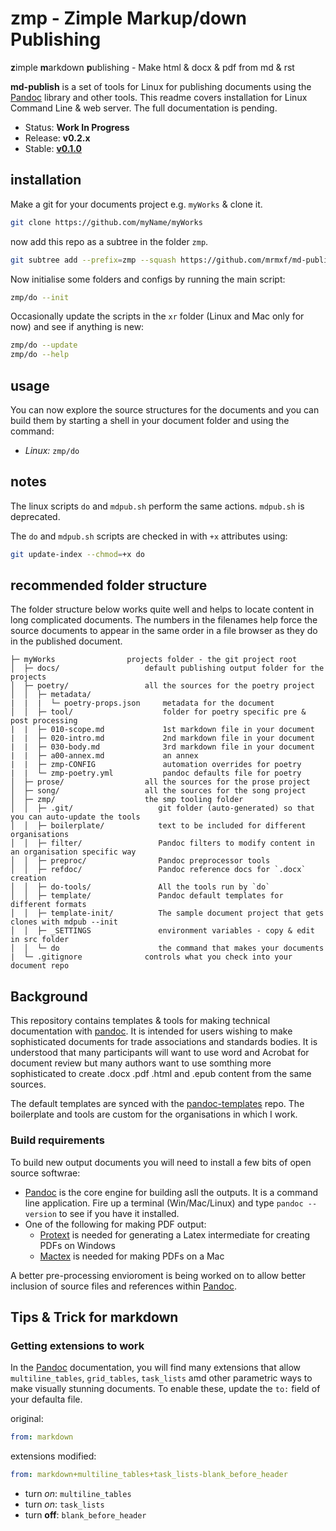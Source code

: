 # zmp - Zimple Markup/down Publishing

**z**imple **m**arkdown **p**ublishing - Make html & docx & pdf from md & rst

**md-publish** is a set of tools for Linux for publishing documents
using the [Pandoc] library and other tools. This readme covers installation
for Linux Command Line & web server. The full documentation is pending.

* Status: **Work In Progress**
* Release: **v0.2.x**
* Stable: [**v0.1.0**](https://github.com/mrmxf/md-publish/tree/v0.1.0)

## installation

Make a git for your documents project e.g. `myWorks` & clone it.

```sh
git clone https://github.com/myName/myWorks
```

now add this repo as a subtree in the folder `zmp`.

```sh
git subtree add --prefix=zmp --squash https://github.com/mrmxf/md-publish
```

Now initialise some folders and configs by running the main script:

```sh
zmp/do --init
```

Occasionally update the scripts in the `xr` folder (Linux and Mac only for now) and see if anything is new:

```sh
zmp/do --update
zmp/do --help
```

## usage

You can now explore the source structures for the documents and you can build them by
starting a shell in your document folder and using the command:

* _Linux:_ `zmp/do`

## notes

The linux scripts `do` and `mdpub.sh` perform the same actions. `mdpub.sh` is deprecated.

The `do` and `mdpub.sh` scripts are checked in with `+x` attributes using:

```sh
git update-index --chmod=+x do
```

## recommended folder structure

The folder structure below works quite well and helps to locate content in long complicated documents.
The numbers in the filenames help force the source documents to appear in the same order in a file
browser as they do in the published document.

```text
├─ myWorks                projects folder - the git project root
│  ├─ docs/                   default publishing output folder for the projects
│  ├─ poetry/                 all the sources for the poetry project
│  │  ├─ metadata/
|  |  |  └─ poetry-props.json     metadata for the document
│  │  ├─ tool/                    folder for poetry specific pre & post processing
|  |  ├─ 010-scope.md             1st markdown file in your document
|  |  ├─ 020-intro.md             2nd markdown file in your document
|  |  ├─ 030-body.md              3rd markdown file in your document
|  |  ├─ a00-annex.md             an annex
|  |  ├─ zmp-CONFIG               automation overrides for poetry
|  |  └─ zmp-poetry.yml           pandoc defaults file for poetry
│  ├─ prose/                  all the sources for the prose project
│  ├─ song/                   all the sources for the song project
│  ├─ zmp/                    the smp tooling folder
│  │  ├─ .git/                   git folder (auto-generated) so that you can auto-update the tools
│  │  ├─ boilerplate/            text to be included for different organisations
│  │  ├─ filter/                 Pandoc filters to modify content in an organisation specific way
│  │  ├─ preproc/                Pandoc preprocessor tools
│  │  ├─ refdoc/                 Pandoc reference docs for `.docx` creation
│  │  ├─ do-tools/               All the tools run by `do`
│  │  ├─ template/               Pandoc default templates for different formats
│  │  ├─ template-init/          The sample document project that gets clones with mdpub --init
│  │  ├─ _SETTINGS               environment variables - copy & edit in src folder
│  │  └─ do                      the command that makes your documents
|  └─ .gitignore              controls what you check into your document repo
```

## Background

This repository contains templates & tools for making technical documentation
with [pandoc]. It is intended for users wishing to make sophisticated
documents for trade associations and standards bodies. It is understood
that many participants will want to use word and Acrobat for document
review but many authors want to use somthing more sophisticated to
create .docx .pdf .html and .epub content from the same sources.

The default templates are synced with the [pandoc-templates] repo. The
boilerplate and tools are custom for the organisations in which I work.

### Build requirements

To build new output documents you will need to install a few bits of open source softwrae:

* [Pandoc] is the core engine for building asll the outputs. It is a command line application. Fire up a terminal (Win/Mac/Linux) and type `pandoc --version` to see if you have it installed.
* One of the following for making PDF output:
  * [Protext] is needed for generating a Latex intermediate for creating PDFs on Windows
  * [Mactex] is needed for making PDFs on a Mac

A better pre-processing envioroment is being worked on to allow better
inclusion of source files and references within [Pandoc].

## Tips & Trick for markdown

### Getting extensions to work

In the [Pandoc] documentation, you will find many extensions that allow
`multiline_tables`, `grid_tables`, `task_lists` amd other parametric ways
to make visually stunning documents. To enable these, update the `to:`
field of your defaulta file.

original:

```yaml
from: markdown
```

extensions modified:

```yaml
from: markdown+multiline_tables+task_lists-blank_before_header
```

* turn _on_: `multiline_tables`
* turn _on_: `task_lists`
* turn **off**: `blank_before_header`

[Mr MXF]:https://mrmxf.com
[Pandoc]:https://pandoc.org
[pandoc-templates]:https://github.com/jgm/pandoc-templates
[protext]:https://www.tug.org/protext/
[mactex]:https://tug.org/mactex/